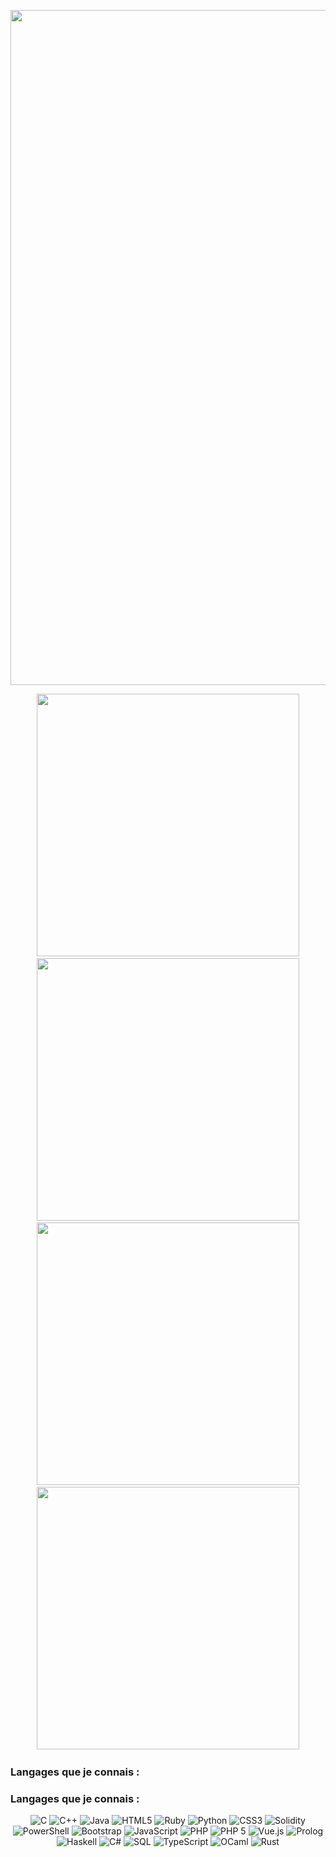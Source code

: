 <p align="center">
  <a href="https://elie.deletang.dev/">
    <img src="https://elie.deletang.dev/tron2.jpg" width="1080">
  </a>
</p>

<!-- Première ligne de 3 cartes -->
<div align="center">
  <a href="https://github.com/tetelie/jeu_devinette" style="padding: 20px;">
    <img src="https://github-readme-stats.vercel.app/api/pin/?username=tetelie&repo=jeu_devinette&theme=tokyonight" width="420">
  </a>
  <a href="https://github.com/tetelie/jeu_devinette" style="padding: 20px;">
    <img src="https://github-readme-stats.vercel.app/api/pin/?username=tetelie&repo=jeu_devinette&theme=tokyonight" width="420">
  </a>
</div>

<!-- Deuxième ligne de 3 cartes -->
<div align="center">
  <a href="https://github.com/tetelie/jeu_devinette" style="padding: 20px;">
    <img src="https://github-readme-stats.vercel.app/api/pin/?username=tetelie&repo=jeu_devinette&theme=tokyonight" width="420">
  </a>
  <a href="https://github.com/tetelie/jeu_devinette" style="padding: 20px;">
    <img src="https://github-readme-stats.vercel.app/api/pin/?username=tetelie&repo=jeu_devinette&theme=tokyonight" width="420">
  </a>
</div>

### Langages que je connais :

### Langages que je connais :

<p align="center">
  <!-- C -->
  <img src="https://img.shields.io/badge/C-00599C?style=for-the-badge&logo=c&logoColor=white" alt="C">
  <!-- C++ -->
  <img src="https://img.shields.io/badge/C++-00599C?style=for-the-badge&logo=cplusplus&logoColor=white" alt="C++">
  <!-- Java -->
  <img src="https://img.shields.io/badge/Java-007396?style=for-the-badge&logo=java&logoColor=white" alt="Java">
  <!-- HTML -->
  <img src="https://img.shields.io/badge/HTML5-E34F26?style=for-the-badge&logo=html5&logoColor=white" alt="HTML5">
  <!-- Ruby -->
  <img src="https://img.shields.io/badge/Ruby-CC342D?style=for-the-badge&logo=ruby&logoColor=white" alt="Ruby">
  <!-- Python -->
  <img src="https://img.shields.io/badge/Python-3776AB?style=for-the-badge&logo=python&logoColor=white" alt="Python">
  <!-- CSS -->
  <img src="https://img.shields.io/badge/CSS3-1572B6?style=for-the-badge&logo=css3&logoColor=white" alt="CSS3">
  <!-- Solidity -->
  <img src="https://img.shields.io/badge/Solidity-363636?style=for-the-badge&logo=solidity&logoColor=white" alt="Solidity">
  <!-- PowerShell -->
  <img src="https://img.shields.io/badge/PowerShell-5391FE?style=for-the-badge&logo=powershell&logoColor=white" alt="PowerShell">
  <!-- Bootstrap -->
  <img src="https://img.shields.io/badge/Bootstrap-7952B3?style=for-the-badge&logo=bootstrap&logoColor=white" alt="Bootstrap">
  <!-- JavaScript -->
  <img src="https://img.shields.io/badge/JavaScript-F7DF1E?style=for-the-badge&logo=javascript&logoColor=black" alt="JavaScript">
  <!-- PHP -->
  <img src="https://img.shields.io/badge/PHP-777BB4?style=for-the-badge&logo=php&logoColor=white" alt="PHP">
  <!-- PHP 5 -->
  <img src="https://img.shields.io/badge/PHP%205-777BB4?style=for-the-badge&logo=php&logoColor=white" alt="PHP 5">
  <!-- Vue.js -->
  <img src="https://img.shields.io/badge/Vue.js-4FC08D?style=for-the-badge&logo=vue.js&logoColor=white" alt="Vue.js">
  <!-- Prolog -->
  <img src="https://img.shields.io/badge/Prolog-5E81AC?style=for-the-badge" alt="Prolog">
  <!-- Haskell -->
  <img src="https://img.shields.io/badge/Haskell-5D4F85?style=for-the-badge&logo=haskell&logoColor=white" alt="Haskell">
  <!-- C# -->
  <img src="https://img.shields.io/badge/C%23-239120?style=for-the-badge&logo=c-sharp&logoColor=white" alt="C#">
  <!-- SQL -->
  <img src="https://img.shields.io/badge/SQL-CC2927?style=for-the-badge&logo=microsoftsqlserver&logoColor=white" alt="SQL">
  <!-- TypeScript -->
  <img src="https://img.shields.io/badge/TypeScript-007ACC?style=for-the-badge&logo=typescript&logoColor=white" alt="TypeScript">
  <!-- OCaml -->
  <img src="https://img.shields.io/badge/OCaml-EC6813?style=for-the-badge" alt="OCaml">
  <!-- Rust -->
  <img src="https://img.shields.io/badge/Rust-000000?style=for-the-badge&logo=rust&logoColor=white" alt="Rust">
</p>


